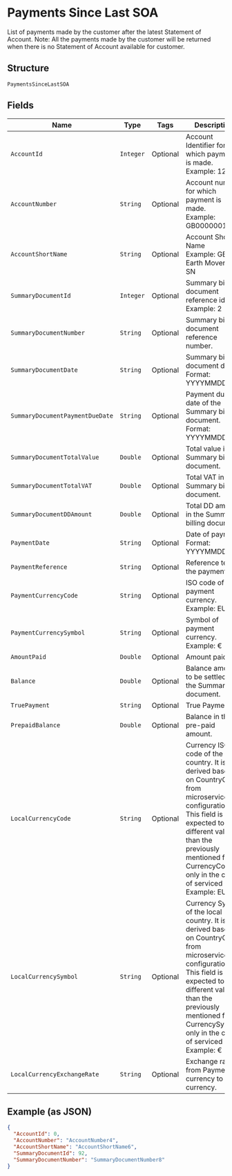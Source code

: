 
# Payments Since Last SOA

List of payments made by the customer after the latest Statement of Account.
Note: All the payments made by the customer will be returned when there is no Statement of Account available for customer.

## Structure

`PaymentsSinceLastSOA`

## Fields

| Name | Type | Tags | Description | Getter | Setter |
|  --- | --- | --- | --- | --- | --- |
| `AccountId` | `Integer` | Optional | Account Identifier for which payment is made.<br>Example: 12345 | Integer getAccountId() | setAccountId(Integer accountId) |
| `AccountNumber` | `String` | Optional | Account number for which payment is made.<br>Example: GB000000123 | String getAccountNumber() | setAccountNumber(String accountNumber) |
| `AccountShortName` | `String` | Optional | Account Short Name<br>Example: GB Earth Movers-SN | String getAccountShortName() | setAccountShortName(String accountShortName) |
| `SummaryDocumentId` | `Integer` | Optional | Summary billing document reference id.<br>Example: 2 | Integer getSummaryDocumentId() | setSummaryDocumentId(Integer summaryDocumentId) |
| `SummaryDocumentNumber` | `String` | Optional | Summary billing document reference number. | String getSummaryDocumentNumber() | setSummaryDocumentNumber(String summaryDocumentNumber) |
| `SummaryDocumentDate` | `String` | Optional | Summary billing document date.<br>Format: YYYYMMDD | String getSummaryDocumentDate() | setSummaryDocumentDate(String summaryDocumentDate) |
| `SummaryDocumentPaymentDueDate` | `String` | Optional | Payment due date of the Summary billing document.<br>Format: YYYYMMDD | String getSummaryDocumentPaymentDueDate() | setSummaryDocumentPaymentDueDate(String summaryDocumentPaymentDueDate) |
| `SummaryDocumentTotalValue` | `Double` | Optional | Total value in the Summary billing document. | Double getSummaryDocumentTotalValue() | setSummaryDocumentTotalValue(Double summaryDocumentTotalValue) |
| `SummaryDocumentTotalVAT` | `Double` | Optional | Total VAT in the Summary billing document. | Double getSummaryDocumentTotalVAT() | setSummaryDocumentTotalVAT(Double summaryDocumentTotalVAT) |
| `SummaryDocumentDDAmount` | `Double` | Optional | Total DD amount in the Summary billing document. | Double getSummaryDocumentDDAmount() | setSummaryDocumentDDAmount(Double summaryDocumentDDAmount) |
| `PaymentDate` | `String` | Optional | Date of payment.<br>Format: YYYYMMDD | String getPaymentDate() | setPaymentDate(String paymentDate) |
| `PaymentReference` | `String` | Optional | Reference text of the payment. | String getPaymentReference() | setPaymentReference(String paymentReference) |
| `PaymentCurrencyCode` | `String` | Optional | ISO code of payment currency.<br>Example: EUR | String getPaymentCurrencyCode() | setPaymentCurrencyCode(String paymentCurrencyCode) |
| `PaymentCurrencySymbol` | `String` | Optional | Symbol of payment currency.<br>Example: € | String getPaymentCurrencySymbol() | setPaymentCurrencySymbol(String paymentCurrencySymbol) |
| `AmountPaid` | `Double` | Optional | Amount paid. | Double getAmountPaid() | setAmountPaid(Double amountPaid) |
| `Balance` | `Double` | Optional | Balance amount to be settled for the Summary document. | Double getBalance() | setBalance(Double balance) |
| `TruePayment` | `String` | Optional | True Payment. | String getTruePayment() | setTruePayment(String truePayment) |
| `PrepaidBalance` | `Double` | Optional | Balance in the pre-paid amount. | Double getPrepaidBalance() | setPrepaidBalance(Double prepaidBalance) |
| `LocalCurrencyCode` | `String` | Optional | Currency ISO code of the local country. It is derived based on CountryCode from microservice configuration. This field is expected to have different value than the previously mentioned field CurrencyCode, only in the case of serviced OUs.<br>Example: EUR | String getLocalCurrencyCode() | setLocalCurrencyCode(String localCurrencyCode) |
| `LocalCurrencySymbol` | `String` | Optional | Currency Symbol of the local country. It is derived based on CountryCode from microservice configuration. This field is expected to have different value than the previously mentioned field CurrencySymbol, only in the case of serviced OUs.<br>Example: € | String getLocalCurrencySymbol() | setLocalCurrencySymbol(String localCurrencySymbol) |
| `LocalCurrencyExchangeRate` | `String` | Optional | Exchange rate from Payment currency to local currency. | String getLocalCurrencyExchangeRate() | setLocalCurrencyExchangeRate(String localCurrencyExchangeRate) |

## Example (as JSON)

```json
{
  "AccountId": 0,
  "AccountNumber": "AccountNumber4",
  "AccountShortName": "AccountShortName6",
  "SummaryDocumentId": 92,
  "SummaryDocumentNumber": "SummaryDocumentNumber8"
}
```

